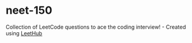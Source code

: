 # neet-150
Collection of LeetCode questions to ace the coding interview! - Created using [LeetHub](https://github.com/QasimWani/LeetHub)

